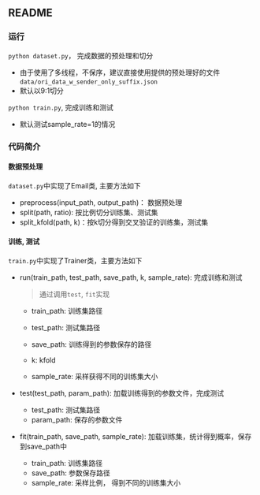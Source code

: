 ## README

### 运行

`python dataset.py`， 完成数据的预处理和切分

- 由于使用了多线程，不保序，建议直接使用提供的预处理好的文件`data/ori_data_w_sender_only_suffix.json`
- 默认以9:1切分

`python train.py`,  完成训练和测试

- 默认测试sample_rate=1的情况

### 代码简介

#### 数据预处理

`dataset.py`中实现了Email类, 主要方法如下

- preprocess(input_path, output_path)： 数据预处理
- split(path, ratio): 按比例切分训练集、测试集
- split_kfold(path, k)：按k切分得到交叉验证的训练集，测试集

#### 训练, 测试

`train.py`中实现了Trainer类，主要方法如下

- run(train_path, test_path, save_path, k, sample_rate): 完成训练和测试

  > 通过调用`test`, `fit`实现

  - train_path: 训练集路径

  - test_path: 测试集路径

  - save_path: 训练得到的参数保存的路径

  - k: kfold

  - sample_rate: 采样获得不同的训练集大小

- test(test_path, param_path): 加载训练得到的参数文件，完成测试

  - test_path: 测试集路径
  - param_path: 保存的参数文件
  
- fit(train_path, save_path, sample_rate): 加载训练集，统计得到概率，保存到save_path中

  - train_path: 训练集路径
  - save_path: 参数保存路径
  - sample_rate: 采样比例， 得到不同的训练集大小
